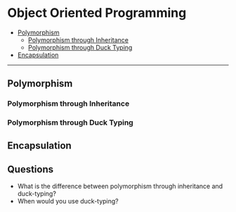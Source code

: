 # Object Oriented Programming

- [Polymorphism](#polymorphism)
  - [Polymorphism through Inheritance](#polymorphism-through-inheritance)
  - [Polymorphism through Duck Typing](#polymorphism-through-duck-typing)
- [Encapsulation](#encapsulation)
---

## Polymorphism

### Polymorphism through Inheritance

### Polymorphism through Duck Typing

## Encapsulation

## Questions

- What is the difference between polymorphism through inheritance and duck-typing?
- When would you use duck-typing?
